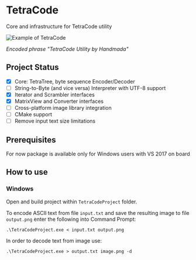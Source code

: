 # TetraCode
Core and infrastructure for TetraCode utility

![Example of TetraCode](https://i.imgur.com/XQp5HHn.png)

*Encoded phrase "TetraCode Utility by Handmada"*

## Project Status
- [x] Core: TetraTree, byte sequence Encoder/Decoder
- [ ] String-to-Byte (and vice versa) Interpreter with UTF-8 support
- [x] Iterator and Scrambler interfaces
- [x] MatrixView and Converter interfaces
- [ ] Cross-platform image library integration
- [ ] CMake support
- [ ] Remove input text size limitations

## Prerequisites
For now package is available only for Windows users with VS 2017 on board

## How to use
### Windows
Open and build project within `TetraCodeProject` folder.

To encode ASCII text from file `input.txt` and save the resulting image
to file `output.png` enter the following into Command Prompt:
```
.\TetraCodeProject.exe < input.txt output.png
```

In order to decode text from image use:
```
.\TetraCodeProject.exe > output.txt image.png -d
```
